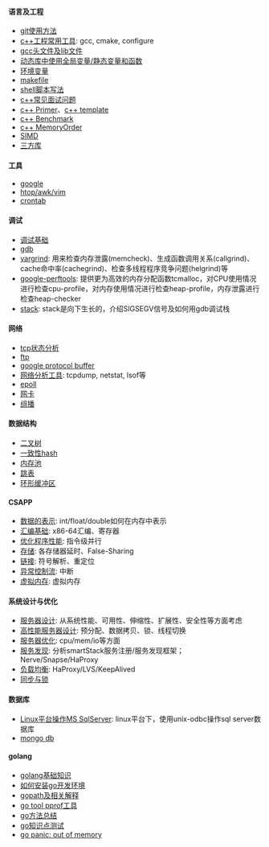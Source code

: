 #### 语言及工程
- [git使用方法](https://github.com/justscu/BL/blob/master/content/git_1.md)
- [c++工程常用工具](https://github.com/justscu/BL/blob/master/content/projectTool_1.md): gcc, cmake, configure
- [gcc头文件及lib文件](https://github.com/justscu/BL/blob/master/content/projectTool_3.md)
- [动态库中使用全局变量/静态变量和函数](https://github.com/justscu/BL/blob/master/content/projectTool_4.md)
- [环境变量](https://github.com/justscu/BL/blob/master/content/projectTool_3.md)
- [makefile](https://github.com/justscu/BL/blob/master/content/projectTool_2_makefile.md)
- [shell脚本写法](https://github.com/justscu/BL/blob/master/content/shell_1.md)
- [c++常见面试问题](https://github.com/justscu/BL/blob/master/content/cpp_1_basic.md)
- [c++ Primer](https://github.com/justscu/BL/blob/master/content/cpp_3_primer_5e.md)、[c++ template](https://github.com/justscu/BL/blob/master/content/cpp_3_template.md)
- [c++ Benchmark](https://github.com/justscu/BL/blob/master/content/cpp_4_benchmark.md)
- [c++ MemoryOrder](https://github.com/justscu/BL/blob/master/content/cpp_5_memory_order.md)
- [SIMD](https://github.com/justscu/BL/blob/master/content/cpp_6_simd.md)
- [三方库](https://github.com/justscu/BL/blob/master/content/3rdlib_1.md)


#### 工具
- [google](https://github.com/justscu/BL/blob/master/content/shell_5_search.md)
- [htop/awk/vim](https://github.com/justscu/BL/blob/master/content/shell_3.md)
- [crontab](https://github.com/justscu/BL/blob/master/content/shell_2.md)


#### 调试
- [调试基础](https://github.com/justscu/BL/blob/master/content/debug_1_basic.md)
- [gdb](https://github.com/justscu/BL/blob/master/content/debug_2_gdb.md)
- [vargrind](https://github.com/justscu/BL/blob/master/content/debug_3_valgrind.md): 用来检查内存泄露(memcheck)、生成函数调用关系(callgrind)、cache命中率(cachegrind)、检查多线程程序竞争问题(helgrind)等
- [google-perftools](https://github.com/justscu/BL/blob/master/content/debug_5_perftools.md): 提供更为高效的内存分配函数tcmalloc，对CPU使用情况进行检查cpu-profile，对内存使用情况进行检查heap-profile，内存泄露进行检查heap-checker
- [stack](https://github.com/justscu/BL/blob/master/content/debug_4_stack.md): stack是向下生长的，介绍SIGSEGV信号及如何用gdb调试栈


#### 网络
- [tcp状态分析](https://github.com/justscu/BL/blob/master/content/network_1_tcpstate.md)
- [ftp](https://github.com/justscu/BL/blob/master/content/network_2_ftp.md)
- [google protocol buffer](https://github.com/justscu/BL/blob/master/content/network_3_protocolbuffer.md)
- [网络分析工具](https://github.com/justscu/BL/blob/master/content/network_4_ansysistool.md): tcpdump, netstat, lsof等
- [epoll](https://github.com/justscu/BL/blob/master/content/network_5_epoll.md)
- [网卡](https://github.com/justscu/BL/blob/master/content/network_6_interface_card.md)
- [组播](https://github.com/justscu/BL/blob/master/content/network_7_udp.md)

#### 数据结构 
- [二叉树](https://github.com/justscu/BL/blob/master/content/struct_1_二叉树.md)
- [一致性hash](https://github.com/justscu/BL/blob/master/content/struct_2_conhash.md)
- [内存池](https://github.com/justscu/BL/blob/master/content/struct_3_内存池.md)
- [跳表](https://github.com/justscu/BL/blob/master/content/struct_4_SkipList.md)
- [环形缓冲区](https://github.com/justscu/BL/blob/master/content/struct_5_环形缓冲区.md)


#### CSAPP
- [数据的表示](https://github.com/justscu/BL/blob/master/content/CSAPP-2-数据的表示.md): int/float/double如何在内存中表示
- [汇编基础](https://github.com/justscu/BL/blob/master/content/CSAPP-3-汇编.md): x86-64汇编、寄存器
- [优化程序性能](https://github.com/justscu/BL/blob/master/content/CSAPP-5-优化程序性能.md): 指令级并行
- [存储](https://github.com/justscu/BL/blob/master/content/CSAPP-6-存储.md): 各存储器延时、False-Sharing
- [链接](https://github.com/justscu/BL/blob/master/content/CSAPP-7-链接.md): 符号解析、重定位
- [异常控制流](https://github.com/justscu/BL/blob/master/content/CSAPP-8-异常控制流.md): 中断
- [虚拟内存](https://github.com/justscu/BL/blob/master/content/CSAPP-9-虚拟内存.md): 虚拟内存



#### 系统设计与优化
- [服务器设计](https://github.com/justscu/BL/blob/master/content/sdaa_1_服务器设计.md): 从系统性能、可用性、伸缩性、扩展性、安全性等方面考虑
- [高性能服务器设计](https://github.com/justscu/BL/blob/master/content/sdaa_2_高性能服务器设计.md): 预分配、数据拷贝、锁、线程切换
- [服务器优化](https://github.com/justscu/BL/blob/master/content/sdaa_3_服务器优化.md): cpu/mem/io等方面
- [服务发现](https://github.com/justscu/BL/blob/master/content/sdaa_4_服务发现.md): 分析smartStack服务注册/服务发现框架；Nerve/Snapse/HaProxy
- [负载均衡](https://github.com/justscu/BL/blob/master/content/sdaa_5_负载均衡.md): HaProxy/LVS/KeepAlived
- [同步与锁](https://github.com/justscu/BL/blob/master/content/sdaa_6_同步与锁.md)


#### 数据库
- [Linux平台操作MS SqlServer](https://github.com/justscu/BL/blob/master/content/database_1_sqlserver.md): linux平台下，使用unix-odbc操作sql server数据库
- [mongo db](https://github.com/justscu/BL/blob/master/content/database_2_mongodb.md)


#### golang
- [golang基础知识](https://github.com/justscu/BL/blob/master/content/golang_1_basic.md)
- [如何安装go开发环境](https://github.com/justscu/BL/blob/master/content/golang_2_install.md)
- [gopath及相关解释](https://github.com/justscu/BL/blob/master/content/golang_2_install.md)
- [go tool pprof工具](https://github.com/justscu/BL/blob/master/content/golang_4_pprof.md)
- [go方法总结](https://github.com/justscu/BL/blob/master/content/golang_3.md)
- [go知识点测试](https://github.com/justscu/BL/blob/master/content/golang_6_test.md)
- [go panic: out of memory](https://github.com/justscu/BL/blob/master/content/golang_5_outofmem.md)
